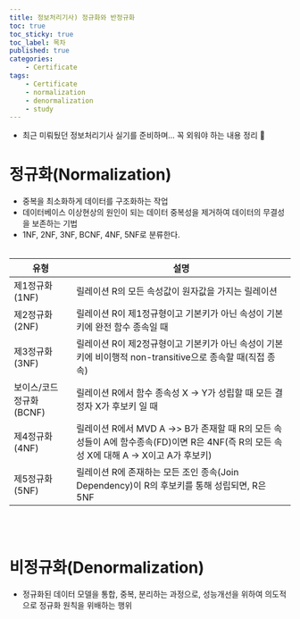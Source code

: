 ```yaml
---
title: 정보처리기사) 정규화와 반정규화
toc: true
toc_sticky: true
toc_label: 목차
published: true
categories:
    - Certificate
tags:
    - Certificate
    - normalization
    - denormalization
    - study
---
```


* 최근 미뤄뒀던 정보처리기사 실기를 준비하며... 꼭 외워야 하는 내용 정리 🥲
 
# 정규화(Normalization)
* 중복을 최소화하게 데이터를 구조화하는 작업
* 데이터베이스 이상현상의 원인이 되는 데이터 중복성을 제거하여 데이터의 무결성을 보존하는 기법 
* 1NF, 2NF, 3NF, BCNF, 4NF, 5NF로 분류한다. <br><br>

|유형|설명|
|---|---|
|제1정규화(1NF)|릴레이션 R의 모든 속성값이 원자값을 가지는 릴레이션|
|제2정규화(2NF)|릴레이션 R이 제1정규형이고 기본키가 아닌 속성이 기본키에 완전 함수 종속일 때|
|제3정규화(3NF)|릴레이션 R이 제2정규형이고 기본키가 아닌 속성이 기본키에 비이행적 non-transitive으로 종속할 때(직접 종속)|
|보이스/코드 정규화(BCNF)|릴레이션 R에서 함수 종속성 X -> Y가 성립할 때 모든 결정자 X가 후보키 일 때|
|제4정규화(4NF)|릴레이션 R에서 MVD A ->> B가 존재할 때 R의 모든 속성들이 A에 함수종속(FD)이면 R은 4NF(즉 R의 모든 속성 X에 대해 A -> X이고 A가 후보키)|
|제5정규화(5NF)|릴레이션 R에 존재하는 모든 조인 종속(Join Dependency)이 R의 후보키를 통해 성립되면, R은 5NF|
<br><br>

# 비정규화(Denormalization)
* 정규화된 데이터 모델을 통합, 중복, 분리하는 과정으로, 성능개선을 위하여 의도적으로 정규화 원칙을 위배하는 행위

